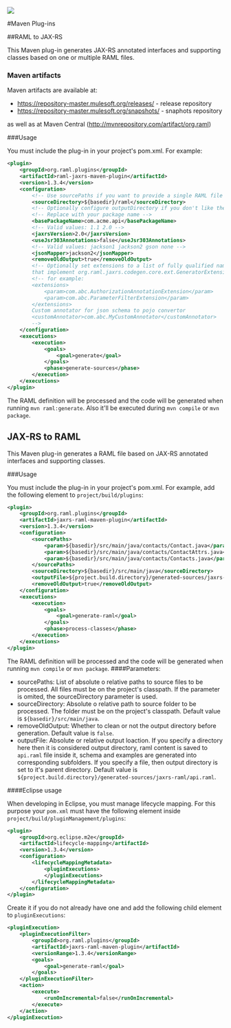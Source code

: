 ![](http://raml.org/images/logo.png)

#Maven Plug-ins

##RAML to JAX-RS

This Maven plug-in generates JAX-RS annotated interfaces and supporting classes based on one or multiple RAML files.

### Maven artifacts
Maven artifacts are available at:

 - https://repository-master.mulesoft.org/releases/ - release repository
 - https://repository-master.mulesoft.org/snapshots/ - snaphots repository

as well as at Maven Central (http://mvnrepository.com/artifact/org.raml)

###Usage

You must include the plug-in in your project's pom.xml. For example:

```xml
<plugin>
    <groupId>org.raml.plugins</groupId>
    <artifactId>raml-jaxrs-maven-plugin</artifactId>
    <version>1.3.4</version>
    <configuration>
        <!-- Use sourcePaths if you want to provide a single RAML file or a list of RAML files -->
        <sourceDirectory>${basedir}/raml</sourceDirectory>
        <!-- Optionally configure outputDirectory if you don't like the default value: ${project.build.directory}/generated-sources/raml-JAX-RS -->
        <!-- Replace with your package name -->
        <basePackageName>com.acme.api</basePackageName>
        <!-- Valid values: 1.1 2.0 -->
        <jaxrsVersion>2.0</jaxrsVersion>
        <useJsr303Annotations>false</useJsr303Annotations>
        <!-- Valid values: jackson1 jackson2 gson none -->
        <jsonMapper>jackson2</jsonMapper>
        <removeOldOutput>true</removeOldOutput>
        <!-- Optionally set extensions to a list of fully qualified names of classes
        that implement org.raml.jaxrs.codegen.core.ext.GeneratorExtension -->
        <!-- for example:
        <extensions>
            <param>com.abc.AuthorizationAnnotationExtension</param>
            <param>com.abc.ParameterFilterExtension</param>
        </extensions>
        Custom annotator for json schema to pojo convertor
        <customAnnotator>com.abc.MyCustomAnnotator</customAnnotator>
        -->
    </configuration>
    <executions>
        <execution>
            <goals>
                <goal>generate</goal>
            </goals>
            <phase>generate-sources</phase>
        </execution>
    </executions>
</plugin>
```

The RAML definition will be processed and the code will be generated when running `mvn raml:generate`. 
Also it'll be executed during `mvn compile` or `mvn package`.

## JAX-RS to RAML

This Maven plug-in generates a RAML file based on JAX-RS annotated interfaces and supporting classes.

###Usage

You must include the plug-in in your project's pom.xml. For example, add the following element to `project/build/plugins`:

```xml
<plugin>
	<groupId>org.raml.plugins</groupId>
	<artifactId>jaxrs-raml-maven-plugin</artifactId>
	<version>1.3.4</version>
	<configuration>
		<sourcePaths>
			<param>${basedir}/src/main/java/contacts/Contact.java</param>
			<param>${basedir}/src/main/java/contacts/ContactAttrs.java</param>
			<param>${basedir}/src/main/java/contacts/Contacts.java</param>
		</sourcePaths>
		<sourceDirectory>${basedir}/src/main/java</sourceDirectory>
		<outputFile>${project.build.directory}/generated-sources/jaxrs-raml/example.raml</outputFile>
		<removeOldOutput>true</removeOldOutput>
	</configuration>
	<executions>
		<execution>
			<goals>
				<goal>generate-raml</goal>
			</goals>
			<phase>process-classes</phase>
		</execution>
	</executions>
</plugin>
```
The RAML definition will be processed and the code will be generated when running `mvn compile` or `mvn package`.
####Parameters:
- sourcePaths: List of absolute o relative paths to source files to be processed. All files must be on the project's classpath. If the parameter is omited, the sourceDirectory parameter is used.
- sourceDirectory: Absolute o relative path to source folder to be processed. The folder must be on the project's classpath. Default value is `${basedir}/src/main/java`.
- removeOldOutput: Whether to clean or not the output directory before generation. Default value is `false`.
- outputFile: Absolute or relative output loaction. If you specify a directory here then it is considered output directory, raml content is saved to `api.raml` file inside it, schema and examples are generated into corresponding subfolders. If you specify a file, then output directory is set to it's parent directory. Default value is `${project.build.directory}/generated-sources/jaxrs-raml/api.raml`.

####Eclipse usage

When developing in Eclipse, you must manage lifecycle mapping. For this purpose your `pom.xml` must have the following element inside `project/build/pluginManagement/plugins`:
``` xml
<plugin>
	<groupId>org.eclipse.m2e</groupId>
	<artifactId>lifecycle-mapping</artifactId>
	<version>1.3.4</version>
	<configuration>
		<lifecycleMappingMetadata>
			<pluginExecutions>
			</pluginExecutions>
		</lifecycleMappingMetadata>
	</configuration>
</plugin>
```
Create it if you do not already have one and add the following child element to `pluginExecutions`:
``` xml
<pluginExecution>
	<pluginExecutionFilter>
		<groupId>org.raml.plugins</groupId>
		<artifactId>jaxrs-raml-maven-plugin</artifactId>
		<versionRange>1.3.4</versionRange>
		<goals>
			<goal>generate-raml</goal>
		</goals>
	</pluginExecutionFilter>
	<action>
		<execute>
			<runOnIncremental>false</runOnIncremental>
		</execute>
	</action>
</pluginExecution>
```
